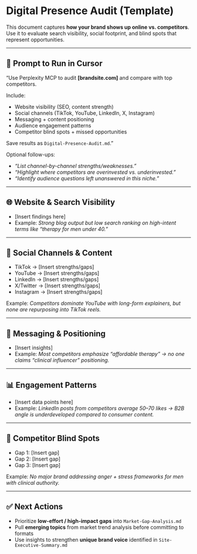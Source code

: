

# Digital Presence Audit (Template)

This document captures **how your brand shows up online vs. competitors**.
Use it to evaluate search visibility, social footprint, and blind spots that represent opportunities.

---

## 📌 Prompt to Run in Cursor

“Use Perplexity MCP to audit **[brandsite.com]** and compare with top competitors.

Include:

* Website visibility (SEO, content strength)
* Social channels (TikTok, YouTube, LinkedIn, X, Instagram)
* Messaging + content positioning
* Audience engagement patterns
* Competitor blind spots + missed opportunities

Save results as `Digital-Presence-Audit.md`.”

Optional follow-ups:

* *“List channel-by-channel strengths/weaknesses.”*
* *“Highlight where competitors are overinvested vs. underinvested.”*
* *“Identify audience questions left unanswered in this niche.”*

---

## 🌐 Website & Search Visibility

* [Insert findings here]
* Example: *Strong blog output but low search ranking on high-intent terms like “therapy for men under 40.”*

---

## 📱 Social Channels & Content

* TikTok → [Insert strengths/gaps]
* YouTube → [Insert strengths/gaps]
* LinkedIn → [Insert strengths/gaps]
* X/Twitter → [Insert strengths/gaps]
* Instagram → [Insert strengths/gaps]

Example: *Competitors dominate YouTube with long-form explainers, but none are repurposing into TikTok reels.*

---

## 🎯 Messaging & Positioning

* [Insert insights]
* Example: *Most competitors emphasize “affordable therapy” → no one claims “clinical influencer” positioning.*

---

## 📊 Engagement Patterns

* [Insert data points here]
* Example: *LinkedIn posts from competitors average 50–70 likes → B2B angle is underdeveloped compared to consumer content.*

---

## 🚨 Competitor Blind Spots

* Gap 1: [Insert gap]
* Gap 2: [Insert gap]
* Gap 3: [Insert gap]

Example: *No major brand addressing anger + stress frameworks for men with clinical authority.*

---

## ✅ Next Actions

* Prioritize **low-effort / high-impact gaps** into `Market-Gap-Analysis.md`
* Pull **emerging topics** from market trend analysis before committing to formats
* Use insights to strengthen **unique brand voice** identified in `Site-Executive-Summary.md`

